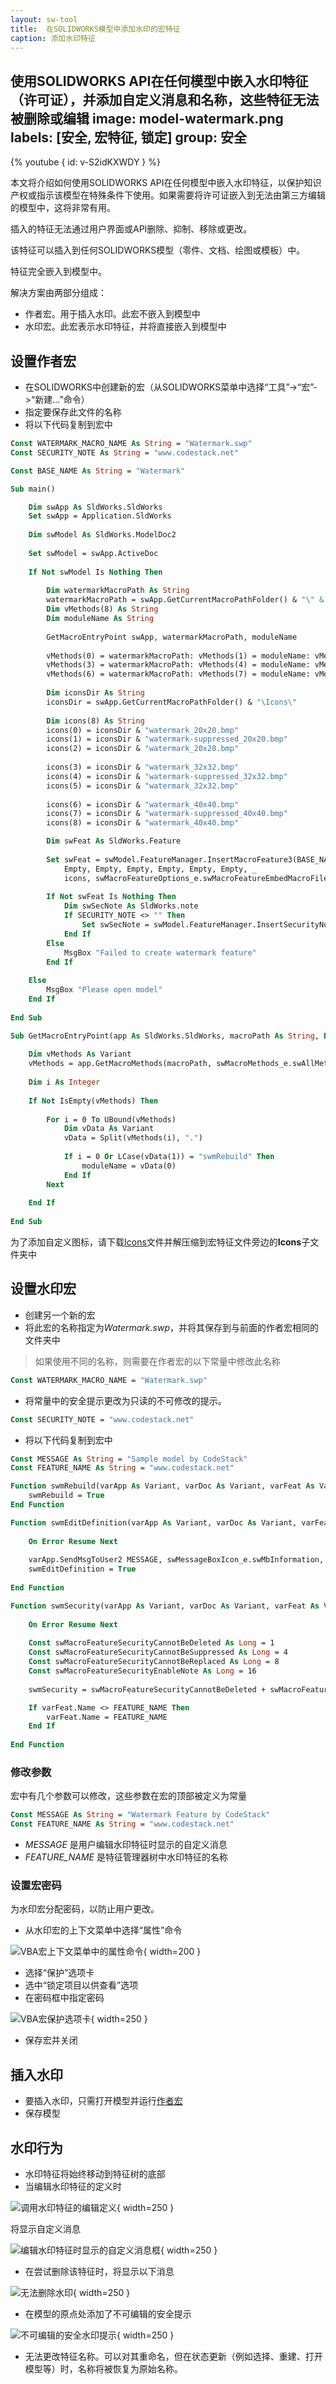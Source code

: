 ```yaml
---
layout: sw-tool
title:  在SOLIDWORKS模型中添加水印的宏特征
caption: 添加水印特征
---
```

 使用SOLIDWORKS API在任何模型中嵌入水印特征（许可证），并添加自定义消息和名称，这些特征无法被删除或编辑
image: model-watermark.png
labels: [安全, 宏特征, 锁定]
group: 安全
---
{% youtube { id: v-S2idKXWDY } %}

本文将介绍如何使用SOLIDWORKS API在任何模型中嵌入水印特征，以保护知识产权或指示该模型在特殊条件下使用。如果需要将许可证嵌入到无法由第三方编辑的模型中，这将非常有用。

插入的特征无法通过用户界面或API删除、抑制、移除或更改。

该特征可以插入到任何SOLIDWORKS模型（零件、文档、绘图或模板）中。

特征完全嵌入到模型中。

解决方案由两部分组成：

* 作者宏。用于插入水印。此宏不嵌入到模型中
* 水印宏。此宏表示水印特征，并将直接嵌入到模型中

## 设置作者宏

* 在SOLIDWORKS中创建新的宏（从SOLIDWORKS菜单中选择“工具”->“宏”->“新建...”命令）
* 指定要保存此文件的名称
* 将以下代码复制到宏中

~~~ vb
Const WATERMARK_MACRO_NAME As String = "Watermark.swp"
Const SECURITY_NOTE As String = "www.codestack.net"

Const BASE_NAME As String = "Watermark"

Sub main()

    Dim swApp As SldWorks.SldWorks
    Set swApp = Application.SldWorks
    
    Dim swModel As SldWorks.ModelDoc2
    
    Set swModel = swApp.ActiveDoc
    
    If Not swModel Is Nothing Then
        
        Dim watermarkMacroPath As String
        watermarkMacroPath = swApp.GetCurrentMacroPathFolder() & "\" & WATERMARK_MACRO_NAME
        Dim vMethods(8) As String
        Dim moduleName As String
        
        GetMacroEntryPoint swApp, watermarkMacroPath, moduleName
        
        vMethods(0) = watermarkMacroPath: vMethods(1) = moduleName: vMethods(2) = "swmRebuild"
        vMethods(3) = watermarkMacroPath: vMethods(4) = moduleName: vMethods(5) = "swmEditDefinition"
        vMethods(6) = watermarkMacroPath: vMethods(7) = moduleName: vMethods(8) = "swmSecurity"
        
        Dim iconsDir As String
        iconsDir = swApp.GetCurrentMacroPathFolder() & "\Icons\"
        
        Dim icons(8) As String
        icons(0) = iconsDir & "watermark_20x20.bmp"
        icons(1) = iconsDir & "watermark-suppressed_20x20.bmp"
        icons(2) = iconsDir & "watermark_20x20.bmp"
        
        icons(3) = iconsDir & "watermark_32x32.bmp"
        icons(4) = iconsDir & "watermark-suppressed_32x32.bmp"
        icons(5) = iconsDir & "watermark_32x32.bmp"
        
        icons(6) = iconsDir & "watermark_40x40.bmp"
        icons(7) = iconsDir & "watermark-suppressed_40x40.bmp"
        icons(8) = iconsDir & "watermark_40x40.bmp"

        Dim swFeat As SldWorks.Feature
        
        Set swFeat = swModel.FeatureManager.InsertMacroFeature3(BASE_NAME, "", vMethods, _
            Empty, Empty, Empty, Empty, Empty, Empty, _
            icons, swMacroFeatureOptions_e.swMacroFeatureEmbedMacroFile + swMacroFeatureOptions_e.swMacroFeatureAlwaysAtEnd)
        
        If Not swFeat Is Nothing Then
            Dim swSecNote As SldWorks.note
            If SECURITY_NOTE <> "" Then
                Set swSecNote = swModel.FeatureManager.InsertSecurityNote(SECURITY_NOTE, swFeat)
            End If
        Else
            MsgBox "Failed to create watermark feature"
        End If
        
    Else
        MsgBox "Please open model"
    End If
    
End Sub

Sub GetMacroEntryPoint(app As SldWorks.SldWorks, macroPath As String, ByRef moduleName As String)
        
    Dim vMethods As Variant
    vMethods = app.GetMacroMethods(macroPath, swMacroMethods_e.swAllMethods)
    
    Dim i As Integer
    
    If Not IsEmpty(vMethods) Then
    
        For i = 0 To UBound(vMethods)
            Dim vData As Variant
            vData = Split(vMethods(i), ".")
            
            If i = 0 Or LCase(vData(1)) = "swmRebuild" Then
                moduleName = vData(0)
            End If
        Next
        
    End If
    
End Sub
~~~

为了添加自定义图标，请下载[Icons](Icons.zip)文件并解压缩到宏特征文件旁边的**Icons**子文件夹中

## 设置水印宏

* 创建另一个新的宏
* 将此宏的名称指定为*Watermark.swp*，并将其保存到与前面的作者宏相同的文件夹中

> 如果使用不同的名称，则需要在作者宏的以下常量中修改此名称

~~~ vb
Const WATERMARK_MACRO_NAME = "Watermark.swp"
~~~

* 将常量中的安全提示更改为只读的不可修改的提示。

~~~ vb
Const SECURITY_NOTE = "www.codestack.net"
~~~

* 将以下代码复制到宏中

~~~ vb
Const MESSAGE As String = "Sample model by CodeStack"
Const FEATURE_NAME As String = "www.codestack.net"

Function swmRebuild(varApp As Variant, varDoc As Variant, varFeat As Variant) As Variant
    swmRebuild = True
End Function

Function swmEditDefinition(varApp As Variant, varDoc As Variant, varFeat As Variant) As Variant
    
    On Error Resume Next
    
    varApp.SendMsgToUser2 MESSAGE, swMessageBoxIcon_e.swMbInformation, swMessageBoxBtn_e.swMbOk
    swmEditDefinition = True
    
End Function

Function swmSecurity(varApp As Variant, varDoc As Variant, varFeat As Variant) As Variant
    
    On Error Resume Next
    
    Const swMacroFeatureSecurityCannotBeDeleted As Long = 1
    Const swMacroFeatureSecurityCannotBeSuppressed As Long = 4
    Const swMacroFeatureSecurityCannotBeReplaced As Long = 8
    Const swMacroFeatureSecurityEnableNote As Long = 16
    
    swmSecurity = swMacroFeatureSecurityCannotBeDeleted + swMacroFeatureSecurityCannotBeReplaced + swMacroFeatureSecurityCannotBeSuppressed + swMacroFeatureSecurityEnableNote

    If varFeat.Name <> FEATURE_NAME Then
        varFeat.Name = FEATURE_NAME
    End If
    
End Function

~~~

### 修改参数

宏中有几个参数可以修改，这些参数在宏的顶部被定义为常量

~~~ vb
Const MESSAGE As String = "Watermark Feature by CodeStack"
Const FEATURE_NAME As String = "www.codestack.net"
~~~

* *MESSAGE* 是用户编辑水印特征时显示的自定义消息
* *FEATURE_NAME* 是特征管理器树中水印特征的名称

### 设置宏密码

为水印宏分配密码，以防止用户更改。

* 从水印宏的上下文菜单中选择“属性”命令

![VBA宏上下文菜单中的属性命令](vba-macro-properties.png){ width=200 }

* 选择“保护”选项卡
* 选中“锁定项目以供查看”选项
* 在密码框中指定密码

![VBA宏保护选项卡](vba-macro-protection.png){ width=250 }

* 保存宏并关闭

## 插入水印

* 要插入水印，只需打开模型并运行[作者宏](#设置作者宏)
* 保存模型

## 水印行为

* 水印特征将始终移动到特征树的底部
* 当编辑水印特征的定义时

![调用水印特征的编辑定义](vba-edit-watermark-feature.png){ width=250 }

将显示自定义消息

![编辑水印特征时显示的自定义消息框](watermark-messagebox.png){ width=250 }

* 在尝试删除该特征时，将显示以下消息

![无法删除水印](watermark-cannot-be-deleted.png){ width=250 }

* 在模型的原点处添加了不可编辑的安全提示

![不可编辑的安全水印提示](watermark-security-note.png){ width=250 }

* 无法更改特征名称。可以对其重命名，但在状态更新（例如选择、重建、打开模型等）时，名称将被恢复为原始名称。